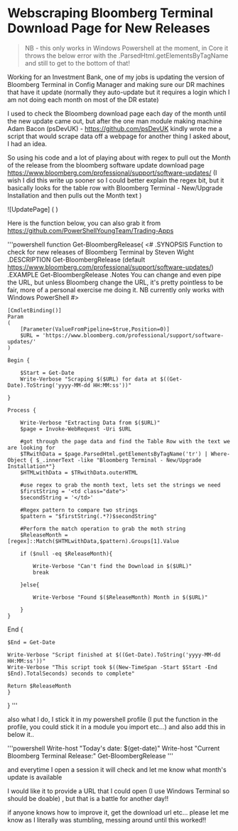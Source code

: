 # Webscraping Bloomberg Terminal Download Page for New Releases

> NB - this only works in Windows Powershell at the moment, in Core it throws the below error with the .ParsedHtml.getElementsByTagName and still to get to the bottom of that!

Working for an Investment Bank, one of my jobs is updating the version of Bloomberg Terminal in Config Manager and making sure our DR machines that have it update (normally they auto-update but it requires a login which I am not doing each month on most of the DR estate)

I used to check the Bloomberg download page each day of the month until the new update came out, but after the one man module making machine Adam Bacon (psDevUK) - <https://github.com/psDevUK> kindly wrote me a script that would scrape data off a webpage for another thing I asked about, I had an idea.

So using his code and a lot of playing about with regex to pull out the Month of the release from the bloomberg software update download page <https://www.bloomberg.com/professional/support/software-updates/> (I wish I did this write up sooner so I could better explain the regex bit, but it basically looks for the table row with Bloomberg Terminal - New/Upgrade Installation and then pulls out the Month text )

![UpdatePage] (     )

Here is the function below, you can also grab it from <https://github.com/PowerShellYoungTeam/Trading-Apps>

'''powershell
function Get-BloombergRelease{
	<#
	.SYNOPSIS
	Function to check for new releases of Bloomberg Terminal
	by Steven Wight
	.DESCRIPTION
	Get-BloombergRelease <URL> (default https://www.bloomberg.com/professional/support/software-updates/)
	.EXAMPLE
	Get-BloombergRelease
	.Notes
	You can change and even pipe the URL, but unless Bloomberg change the URL, it's pretty pointless to be fair, more of a personal exercise me doing it. NB currently only works with Windows PowerShell
	#>

	[CmdletBinding()]
	Param
	(
		[Parameter(ValueFromPipeline=$true,Position=0)]
		$URL = 'https://www.bloomberg.com/professional/support/software-updates/'	
	)

	Begin {

		$Start = Get-Date
		Write-Verbose "Scraping $($URL) for data at $((Get-Date).ToString('yyyy-MM-dd HH:MM:ss'))"

	}

	Process {

		Write-Verbose "Extracting Data from $($URL)"
		$page = Invoke-WebRequest -Uri $URL

		#got through the page data and find the Table Row with the text we are looking for
		$TRwithData = $page.ParsedHtml.getElementsByTagName('tr') | Where-Object { $_.innerText -like "Bloomberg Terminal - New/Upgrade Installation*"}
		$HTMLwithData = $TRwithData.outerHTML

		#use regex to grab the month text, lets set the strings we need
		$firstString = '<td class="date">'
		$secondString = '</td>'

		#Regex pattern to compare two strings
		$pattern = "$firstString(.*?)$secondString"

		#Perform the match operation to grab the moth string
		$ReleaseMonth = [regex]::Match($HTMLwithData,$pattern).Groups[1].Value

		if ($null -eq $ReleaseMonth){

			Write-Verbose "Can't find the Download in $($URL)"
			break

		}else{

			Write-Verbose "Found $($ReleaseMonth) Month in $($URL)"

		}
	}

 End {

	$End = Get-Date

	Write-Verbose "Script finished at $((Get-Date).ToString('yyyy-MM-dd HH:MM:ss'))"
	Write-Verbose "This script took $((New-TimeSpan -Start $Start -End $End).TotalSeconds) seconds to complete"

	Return $ReleaseMonth
	}
}
'''

also what I do, I stick it in my powershell profile (I put the function in the profile, you could stick it in a module you import etc...) and also add this in below it..

'''powershell
Write-host "Today's date: $(get-date)"
Write-host "Current Bloomberg Terminal Release:"
Get-BloombergRelease
'''

and everytime I open a session it will check and let me know what month's update is available

I would like it to provide a URL that I could open (I use Windows Terminal so should be doable) , but that is a battle for another day!!

if anyone knows how to improve it, get the download url etc... please let me know as I literally was stumbling, messing around until this worked!!

